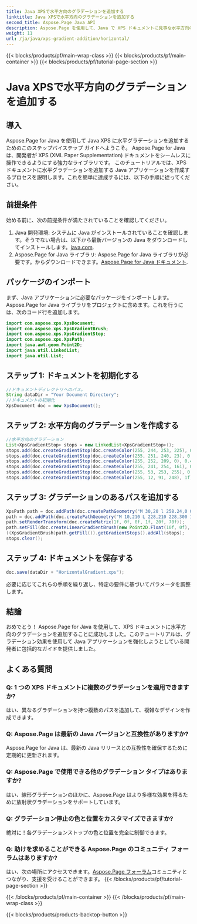 ```yaml
---
title: Java XPSで水平方向のグラデーションを追加する
linktitle: Java XPSで水平方向のグラデーションを追加する
second_title: Aspose.Page Java API
description: Aspose.Page を使用して、Java で XPS ドキュメントに見事な水平方向のグラデーションを追加する方法を学びます。シームレスな統合については、ステップバイステップのガイドに従ってください。
weight: 11
url: /ja/java/xps-gradient-addition/horizontal/
---
```


{{< blocks/products/pf/main-wrap-class >}}
{{< blocks/products/pf/main-container >}}
{{< blocks/products/pf/tutorial-page-section >}}

# Java XPSで水平方向のグラデーションを追加する

## 導入
Aspose.Page for Java を使用して Java XPS に水平グラデーションを追加するためのこのステップバイステップ ガイドへようこそ。 Aspose.Page for Java は、開発者が XPS (XML Paper Supplementation) ドキュメントをシームレスに操作できるようにする強力なライブラリです。
このチュートリアルでは、XPS ドキュメントに水平グラデーションを追加する Java アプリケーションを作成するプロセスを説明します。これを簡単に達成するには、以下の手順に従ってください。
## 前提条件
始める前に、次の前提条件が満たされていることを確認してください。
1. Java 開発環境: システムに Java がインストールされていることを確認します。そうでない場合は、以下から最新バージョンの Java をダウンロードしてインストールします。[java.com](https://www.java.com).
2.  Aspose.Page for Java ライブラリ: Aspose.Page for Java ライブラリが必要です。からダウンロードできます。[Aspose.Page for Java ドキュメント](https://reference.aspose.com/page/java/).
## パッケージのインポート
まず、Java アプリケーションに必要なパッケージをインポートします。 Aspose.Page for Java ライブラリをプロジェクトに含めます。これを行うには、次のコード行を追加します。
```java
import com.aspose.xps.XpsDocument;
import com.aspose.xps.XpsGradientBrush;
import com.aspose.xps.XpsGradientStop;
import com.aspose.xps.XpsPath;
import java.awt.geom.Point2D;
import java.util.LinkedList;
import java.util.List;
```
## ステップ 1: ドキュメントを初期化する
```java
//ドキュメントディレクトリへのパス。
String dataDir = "Your Document Directory";
//ドキュメントの初期化
XpsDocument doc = new XpsDocument();
```
## ステップ 2: 水平方向のグラデーションを作成する
```java
//水平方向のグラデーション
List<XpsGradientStop> stops = new LinkedList<XpsGradientStop>();
stops.add(doc.createGradientStop(doc.createColor(255, 244, 253, 225), 0.0673828f));
stops.add(doc.createGradientStop(doc.createColor(255, 251, 240, 23), 0.314453f));
stops.add(doc.createGradientStop(doc.createColor(255, 252, 209, 0), 0.482422f));
stops.add(doc.createGradientStop(doc.createColor(255, 241, 254, 161), 0.634766f));
stops.add(doc.createGradientStop(doc.createColor(255, 53, 253, 255), 0.915039f));
stops.add(doc.createGradientStop(doc.createColor(255, 12, 91, 248), 1f));
```
## ステップ 3: グラデーションのあるパスを追加する
```java
XpsPath path = doc.addPath(doc.createPathGeometry("M 30,20 l 258.24,0 0,56.64 -258.24,0 Z"));
path = doc.addPath(doc.createPathGeometry("M 10,210 L 228,210 228,300 10,300"));
path.setRenderTransform(doc.createMatrix(1f, 0f, 0f, 1f, 20f, 70f));
path.setFill(doc.createLinearGradientBrush(new Point2D.Float(10f, 0f), new Point2D.Float(228f, 0f)));
((XpsGradientBrush)path.getFill()).getGradientStops().addAll(stops);
stops.clear();
```
## ステップ 4: ドキュメントを保存する
```java
doc.save(dataDir + "HorizontalGradient.xps");
```
必要に応じてこれらの手順を繰り返し、特定の要件に基づいてパラメータを調整します。
## 結論
おめでとう！ Aspose.Page for Java を使用して、XPS ドキュメントに水平方向のグラデーションを追加することに成功しました。このチュートリアルは、グラデーション効果を使用して Java アプリケーションを強化しようとしている開発者に包括的なガイドを提供しました。
## よくある質問
### Q: 1 つの XPS ドキュメントに複数のグラデーションを適用できますか?
はい、異なるグラデーションを持つ複数のパスを追加して、複雑なデザインを作成できます。
### Q: Aspose.Page は最新の Java バージョンと互換性がありますか?
Aspose.Page for Java は、最新の Java リリースとの互換性を確保するために定期的に更新されます。
### Q: Aspose.Page で使用できる他のグラデーション タイプはありますか?
はい、線形グラデーションのほかに、Aspose.Page はより多様な効果を得るために放射状グラデーションをサポートしています。
### Q: グラデーション停止の色と位置をカスタマイズできますか?
絶対に！各グラデーションストップの色と位置を完全に制御できます。
### Q: 助けを求めることができる Aspose.Page のコミュニティ フォーラムはありますか?
はい、次の場所にアクセスできます。[Aspose.Page フォーラム](https://forum.aspose.com/c/page/39)コミュニティとつながり、支援を受けることができます。
{{< /blocks/products/pf/tutorial-page-section >}}

{{< /blocks/products/pf/main-container >}}
{{< /blocks/products/pf/main-wrap-class >}}

{{< blocks/products/products-backtop-button >}}
